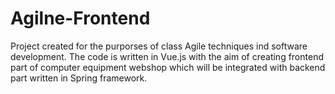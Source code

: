 # Agilne-Frontend

Project created for the purporses of class Agile techniques ind software development. 
The code is written in Vue.js with the aim of creating frontend part of computer equipment webshop which will be integrated with backend part written in Spring framework.
